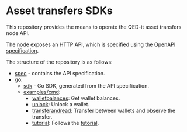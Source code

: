 # Asset transfers SDKs

This repository provides the means to operate the QED-it asset transfers node API.

The node exposes an HTTP API, which is specified using the [OpenAPI specification](https://github.com/OAI/OpenAPI-Specification).

The structure of the repository is as follows:
  - [spec](spec) - contains the API specification.
  - [go](go):
    - [sdk](go/sdk) - Go SDK, generated from the API specification.
    - [examples/cmd](go/examples/cmd):
      - [walletbalances](go/examples/cmd/walletbalances): Get wallet balances.
      - [unlock](go/examples/cmd/unlock): Unlock a wallet.
      - [transferandread](go/examples/cmd/transferandread): Transfer between wallets and observe the transfer.
      - [tutorial](go/examples/cmd/tutorial): Follows the [tutorial](https://docs.qed-it.com/docs/qed-solution-docs/en/latest/docs/tutorial.html).
